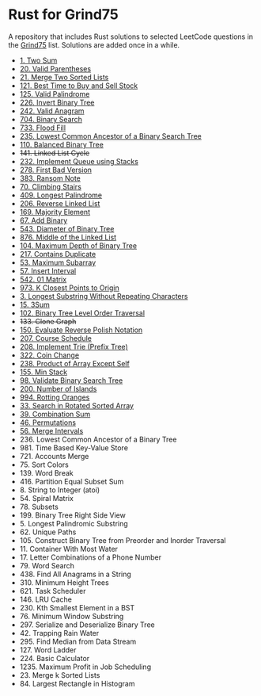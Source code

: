 # Rust for Grind75
A repository that includes Rust solutions to selected LeetCode questions in the [Grind75](https://www.techinterviewhandbook.org/grind75/) list. Solutions are added once in a while.

- [1. Two Sum](two_sum.rs)
- [20. Valid Parentheses](valid_parentheses.rs)
- [21. Merge Two Sorted Lists](merge_two_sorted_lists.rs)
- [121. Best Time to Buy and Sell Stock](best_time_to_buy_and_sell_stock.rs)
- [125. Valid Palindrome](valid_palindrome.rs)
- [226. Invert Binary Tree](invert_binary_tree.rs)
- [242. Valid Anagram](valid_anagram.rs)
- [704. Binary Search](binary_search.rs)
- [733. Flood Fill](flood_fill.rs)
- [235. Lowest Common Ancestor of a Binary Search Tree](lowest_common_ancestor_of_a_binary_search_tree.rs)
- [110. Balanced Binary Tree](balanced_binary_tree.rs)
- ~~141. Linked List Cycle~~
- [232. Implement Queue using Stacks](implement_queue_using_stacks.rs)
- [278. First Bad Version](first_bad_version.rs)
- [383. Ransom Note](ransom_note.rs)
- [70. Climbing Stairs](climbing_stairs.rs)
- [409. Longest Palindrome](longest_palindrome.rs)
- [206. Reverse Linked List](reverse_linked_list.rs)
- [169. Majority Element](majority_element.rs)
- [67. Add Binary](add_binary.rs)
- [543. Diameter of Binary Tree](diameter_of_binary_tree.rs)
- [876. Middle of the Linked List](middle_of_the_linked_list.rs)
- [104. Maximum Depth of Binary Tree](maximum_depth_of_binary_tree.rs)
- [217. Contains Duplicate](contains_duplicate.rs)
- [53. Maximum Subarray](maximum_subarray.rs)
- [57. Insert Interval](insert_interval.rs)
- [542. 01 Matrix](01_matrix.rs)
- [973. K Closest Points to Origin](k_closest_points_to_origin.rs)
- [3. Longest Substring Without Repeating Characters](longest_substring_without_repeating_characters.rs)
- [15. 3Sum](3sum.rs)
- [102. Binary Tree Level Order Traversal](binary_tree_level_order_traversal.rs)
- ~~133. Clone Graph~~
- [150. Evaluate Reverse Polish Notation](evaluate_reverse_polish_notation.rs)
- [207. Course Schedule](course_schedule.rs)
- [208. Implement Trie (Prefix Tree)](implement_trie_prefix_tree.rs)
- [322. Coin Change](coin_change.rs)
- [238. Product of Array Except Self](product_of_array_except_self.rs)
- [155. Min Stack](min_stack.rs)
- [98. Validate Binary Search Tree](validate_binary_search_tree.rs)
- [200. Number of Islands](number_of_islands.rs)
- [994. Rotting Oranges](rotting_oranges.rs)
- [33. Search in Rotated Sorted Array](search_in_rotated_sorted_array.rs)
- [39. Combination Sum](combination_sum.rs)
- [46. Permutations](permutations.rs)
- [56. Merge Intervals](merge_intervals.rs)
- 236\. Lowest Common Ancestor of a Binary Tree
- 981\. Time Based Key-Value Store
- 721\. Accounts Merge
- 75\. Sort Colors
- 139\. Word Break
- 416\. Partition Equal Subset Sum
- 8\. String to Integer (atoi)
- 54\. Spiral Matrix
- 78\. Subsets
- 199\. Binary Tree Right Side View
- 5\. Longest Palindromic Substring
- 62\. Unique Paths
- 105\. Construct Binary Tree from Preorder and Inorder Traversal
- 11\. Container With Most Water
- 17\. Letter Combinations of a Phone Number
- 79\. Word Search
- 438\. Find All Anagrams in a String
- 310\. Minimum Height Trees
- 621\. Task Scheduler
- 146\. LRU Cache
- 230\. Kth Smallest Element in a BST
- 76\. Minimum Window Substring
- 297\. Serialize and Deserialize Binary Tree
- 42\. Trapping Rain Water
- 295\. Find Median from Data Stream
- 127\. Word Ladder
- 224\. Basic Calculator
- 1235\. Maximum Profit in Job Scheduling
- 23\. Merge k Sorted Lists
- 84\. Largest Rectangle in Histogram
